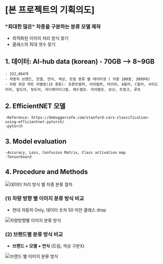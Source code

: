 
# [본 프로젝트의 기획의도]
 
 ### **"최대한 많은"** 차종을 구분하는 분류 모델 제작
- 최적화된 이미지 처리 방식 찾기
- 클래스의 최대 갯수 찾기 

 

## 1. 데이터: AI-hub data (korean) - 70GB --> 8~9GB

    - 322,664개 
    - 자동차 브랜드, 모델, 연식, 색상, 트림 종류 별 데이터셋 ( 차종 100종, 3099대)
    - 차량 외관 파트 라벨링(15 종류): 프론트범퍼, 리어범퍼, 타이어, A필러, C필러, 사이드미러, 앞도어, 뒷도어, 라디에이터그릴. 헤드램프. 리어램프. 보닛, 트렁크, 루프

## 2. EfficientNET 모델 

    -Reference: https://debuggercafe.com/stanford-cars-classification-using-efficientnet-pytorch/
    -pytorch
    
## 3. Model evaluation
    
    -Accuracy, Loss, Confusion Matrix, Class activation map
    -Tensorboard

## 4. Procedure and Methods  

![데이터 처리 방식 별 차종 분류 절차](https://user-images.githubusercontent.com/51395479/207801862-b03434fd-80a2-48c9-88cd-48a33307f600.png)

### (1) 차량 방향 별 이미지 분류 방식 비교 
- 현대 자동차 Only, 데이터 숫자 50 미만 클래스 drop 

![차량방향별 이미지 분류 방식 ](https://user-images.githubusercontent.com/51395479/207801886-5fb41d91-b1e8-4916-b86d-8d308deab9b3.png)
     
### (2) 브랜드별 분류 방식 비교

- **브랜드 + 모델 + 연식** (트림, 색상 구분X) 

![브랜드 별 이미지 분류 방식](https://user-images.githubusercontent.com/51395479/207801870-8c92da23-9f6e-4f2a-aac9-cac3c51c5ae4.png)

